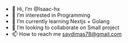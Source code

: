 - 👋 Hi, I’m @Isaac-hx
- 👀 I’m interested in Programming
- 🌱 I’m currently learning Nextjs + Golang
- 💞️ I’m looking to collaborate on Small project
- 📫 How to reach me saydimas78@gmail.com

<!---
Isaac-hx/Isaac-hx is a ✨ special ✨ repository because its `README.md` (this file) appears on your GitHub profile.
You can click the Preview link to take a look at your changes.
--->
